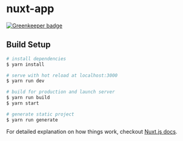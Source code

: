 # nuxt-app

[![Greenkeeper badge](https://badges.greenkeeper.io/Developerayo/nuxtjs-app-to-now.svg)](https://greenkeeper.io/)

> 

## Build Setup

``` bash
# install dependencies
$ yarn install

# serve with hot reload at localhost:3000
$ yarn run dev

# build for production and launch server
$ yarn run build
$ yarn start

# generate static project
$ yarn run generate
```

For detailed explanation on how things work, checkout [Nuxt.js docs](https://nuxtjs.org).
